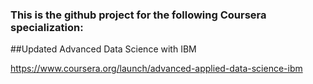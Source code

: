 ### This is the github project for the following Coursera specialization:
##Updated
Advanced Data Science with IBM

https://www.coursera.org/launch/advanced-applied-data-science-ibm
